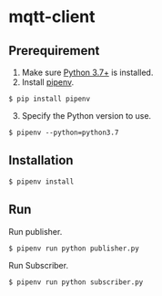 # mqtt-client

## Prerequirement

1. Make sure [Python 3.7+](https://www.python.org/downloads/) is installed.
2. Install [pipenv](https://github.com/kennethreitz/pipenv).
```
$ pip install pipenv
```
3. Specify the Python version to use.
```
$ pipenv --python=python3.7
```

## Installation

```
$ pipenv install
```

## Run

Run publisher.
```
$ pipenv run python publisher.py
```

Run Subscriber.
```
$ pipenv run python subscriber.py
```